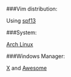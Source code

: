 ###Vim distribution:

Using [spf13](https://github.com/spf13/spf13-vim)

###System:

[Arch Linux](https://www.archlinux.org/)

###Windows Manager:

[X](http://www.x.org/wiki/) and [Awesome](http://awesome.naquadah.org/)


